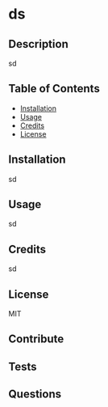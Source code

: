 
# ds

## Description
    
sd
   
    
## Table of Contents
    
- [Installation](#installation)
- [Usage](#usage)
- [Credits](#credits)
- [License](#license)
    
       
## Installation
    
sd
    
## Usage
    
sd

## Credits
    
sd
    
## License
    
MIT
   
    
## Contribute
    

   
    
## Tests
    

   
    
## Questions
    




    